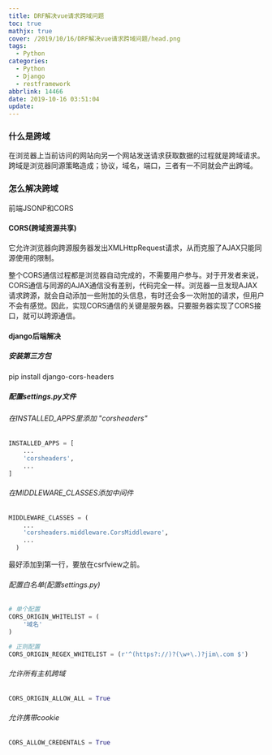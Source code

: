 ```yaml
---
title: DRF解决vue请求跨域问题
toc: true
mathjx: true
cover: /2019/10/16/DRF解决vue请求跨域问题/head.png
tags:
  - Python
categories:
  - Python
  - Django
  - restframework
abbrlink: 14466
date: 2019-10-16 03:51:04
update:
---
```

### 什么是跨域
在浏览器上当前访问的网站向另一个网站发送请求获取数据的过程就是跨域请求。
跨域是浏览器同源策略造成；协议，域名，端口，三者有一不同就会产出跨域。

### 怎么解决跨域
前端JSONP和CORS

#### CORS(跨域资源共享)
它允许浏览器向跨源服务器发出XMLHttpRequest请求，从而克服了AJAX只能同源使用的限制。

整个CORS通信过程都是浏览器自动完成的，不需要用户参与。对于开发者来说，CORS通信与同源的AJAX通信没有差别，代码完全一样。浏览器一旦发现AJAX请求跨源，就会自动添加一些附加的头信息，有时还会多一次附加的请求，但用户不会有感觉。因此，实现CORS通信的关键是服务器。只要服务器实现了CORS接口，就可以跨源通信。


#### django后端解决

##### 安装第三方包
pip install django-cors-headers


##### 配置settings.py文件
###### 在INSTALLED_APPS里添加 "corsheaders"
~~~Python
INSTALLED_APPS = [
    ...
    'corsheaders',
    ...
]
~~~
###### 在MIDDLEWARE_CLASSES添加中间件
~~~Python
MIDDLEWARE_CLASSES = (
    ...
    'corsheaders.middleware.CorsMiddleware',
    ...
  )
~~~
最好添加到第一行，要放在csrfview之前。

###### 配置白名单(配置settings.py)
~~~Python
# 单个配置
CORS_ORIGIN_WHITELIST = (
    '域名'
)

# 正则配置
CORS_ORIGIN_REGEX_WHITELIST = (r'^(https?://)?(\w+\.)?jim\.com $')
~~~

###### 允许所有主机跨域
~~~Python
CORS_ORIGIN_ALLOW_ALL = True
~~~

###### 允许携带cookie
~~~Python
CORS_ALLOW_CREDENTALS = True
~~~
